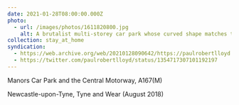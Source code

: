 ```yaml
---
date: 2021-01-28T08:00:00.000Z
photo:
  - url: /images/photos/1611820800.jpg
    alt: A brutalist multi-storey car park whose curved shape matches that of the slip road directly in front of it.
collection: stay_at_home
syndication:
  - https://web.archive.org/web/20210128090642/https://paulrobertlloyd.com/photos/1611820800/
  - https://twitter.com/paulrobertlloyd/status/1354717307101192197
---
```

Manors Car Park and the Central Motorway, A167(M)

Newcastle-upon-Tyne, Tyne and Wear (August 2018)

